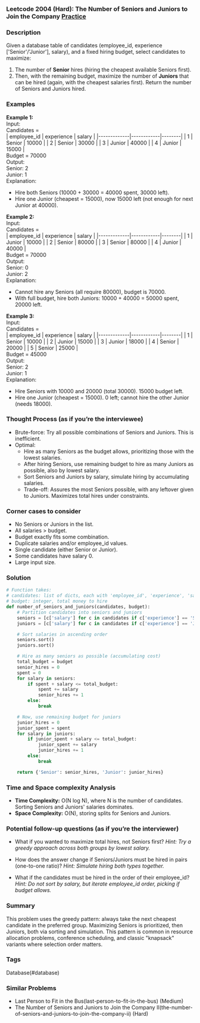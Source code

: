 ### Leetcode 2004 (Hard): The Number of Seniors and Juniors to Join the Company [Practice](https://leetcode.com/problems/the-number-of-seniors-and-juniors-to-join-the-company)

### Description  
Given a database table of candidates (employee_id, experience ['Senior'/'Junior'], salary), and a fixed hiring budget, select candidates to maximize:
1. The number of **Senior** hires (hiring the cheapest available Seniors first).
2. Then, with the remaining budget, maximize the number of **Juniors** that can be hired (again, with the cheapest salaries first).
Return the number of Seniors and Juniors hired.

### Examples  

**Example 1:**  
Input:  
Candidates =  
| employee_id | experience | salary  |
|-------------|------------|--------|
| 1           | Senior     | 10000  |
| 2           | Senior     | 30000  |
| 3           | Junior     | 40000  |
| 4           | Junior     | 15000  |  
Budget = 70000  
Output:  
Senior: 2  
Junior: 1  
Explanation:  
- Hire both Seniors (10000 + 30000 = 40000 spent, 30000 left).
- Hire one Junior (cheapest = 15000), now 15000 left (not enough for next Junior at 40000).

**Example 2:**  
Input:  
Candidates =  
| employee_id | experience | salary  |
|-------------|------------|--------|
| 1           | Junior     | 10000  |
| 2           | Senior     | 80000  |
| 3           | Senior     | 80000  |
| 4           | Junior     | 40000  |  
Budget = 70000  
Output:  
Senior: 0  
Junior: 2  
Explanation:  
- Cannot hire any Seniors (all require 80000), budget is 70000.
- With full budget, hire both Juniors: 10000 + 40000 = 50000 spent, 20000 left.

**Example 3:**  
Input:  
Candidates =  
| employee_id | experience | salary  |
|-------------|------------|--------|
| 1           | Senior     | 10000  |
| 2           | Junior     | 15000  |
| 3           | Junior     | 18000  |
| 4           | Senior     | 20000  |
| 5           | Senior     | 25000  |  
Budget = 45000  
Output:  
Senior: 2  
Junior: 1  
Explanation:  
- Hire Seniors with 10000 and 20000 (total 30000). 15000 budget left.
- Hire one Junior (cheapest = 15000). 0 left; cannot hire the other Junior (needs 18000).

### Thought Process (as if you’re the interviewee)  
- Brute-force: Try all possible combinations of Seniors and Juniors. This is inefficient.
- Optimal:  
  - Hire as many Seniors as the budget allows, prioritizing those with the lowest salaries.
  - After hiring Seniors, use remaining budget to hire as many Juniors as possible, also by lowest salary.
  - Sort Seniors and Juniors by salary, simulate hiring by accumulating salaries.
  - Trade-off: Assures the most Seniors possible, with any leftover given to Juniors. Maximizes total hires under constraints.

### Corner cases to consider  
- No Seniors or Juniors in the list.
- All salaries > budget.
- Budget exactly fits some combination.
- Duplicate salaries and/or employee_id values.
- Single candidate (either Senior or Junior).
- Some candidates have salary 0.
- Large input size.

### Solution

```python
# Function takes:
# candidates: list of dicts, each with 'employee_id', 'experience', 'salary'
# budget: integer, total money to hire
def number_of_seniors_and_juniors(candidates, budget):
    # Partition candidates into seniors and juniors
    seniors = [c['salary'] for c in candidates if c['experience'] == 'Senior']
    juniors = [c['salary'] for c in candidates if c['experience'] == 'Junior']

    # Sort salaries in ascending order
    seniors.sort()
    juniors.sort()

    # Hire as many seniors as possible (accumulating cost)
    total_budget = budget
    senior_hires = 0
    spent = 0
    for salary in seniors:
        if spent + salary <= total_budget:
            spent += salary
            senior_hires += 1
        else:
            break

    # Now, use remaining budget for juniors
    junior_hires = 0
    junior_spent = spent
    for salary in juniors:
        if junior_spent + salary <= total_budget:
            junior_spent += salary
            junior_hires += 1
        else:
            break

    return {'Senior': senior_hires, 'Junior': junior_hires}
```

### Time and Space complexity Analysis  

- **Time Complexity:** O(N log N), where N is the number of candidates. Sorting Seniors and Juniors' salaries dominates.
- **Space Complexity:** O(N), storing splits for Seniors and Juniors.

### Potential follow-up questions (as if you’re the interviewer)  

- What if you wanted to maximize total hires, not Seniors first?
  *Hint: Try a greedy approach across both groups by lowest salary.*

- How does the answer change if Seniors/Juniors must be hired in pairs (one-to-one ratio)?
  *Hint: Simulate hiring both types together.*

- What if the candidates must be hired in the order of their employee_id?
  *Hint: Do not sort by salary, but iterate employee_id order, picking if budget allows.*

### Summary
This problem uses the greedy pattern: always take the next cheapest candidate in the preferred group. Maximizing Seniors is prioritized, then Juniors, both via sorting and simulation. This pattern is common in resource allocation problems, conference scheduling, and classic "knapsack" variants where selection order matters.

### Tags
Database(#database)

### Similar Problems
- Last Person to Fit in the Bus(last-person-to-fit-in-the-bus) (Medium)
- The Number of Seniors and Juniors to Join the Company II(the-number-of-seniors-and-juniors-to-join-the-company-ii) (Hard)